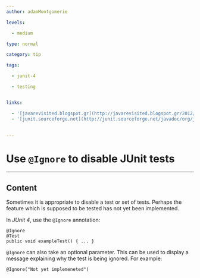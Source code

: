 ```yaml
---
author: adamMontgomerie

levels:

  - medium

type: normal

category: tip

tags:

  - junit-4

  - testing


links:

  - '[javarevisited.blogspot.gr](http://javarevisited.blogspot.gr/2012/06/junit4-annotations-test-examples-and.html){website}'
  - '[junit.sourceforge.net](http://junit.sourceforge.net/javadoc/org/junit/Ignore.html){website}'


---
```


# Use `@Ignore` to disable JUnit tests

---

## Content

Sometimes it is appropriate to disable a test or set of tests. Perhaps the feature which is supposed to be tested has not yet been implemented.

In _JUnit 4_, use the `@Ignore` annotation:

```
@Ignore
@Test
public void exampleTest() { ... }
```

`@Ignore` can also take an optional parameter. This can be used to display a message explaining why the test is being ignored. For example:

```
@Ignore("Not yet implemeneted")
```
